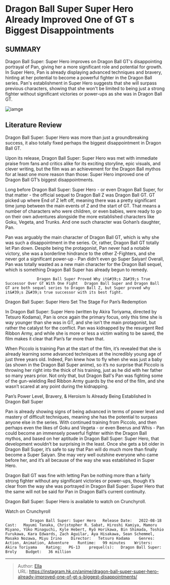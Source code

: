 # Dragon Ball Super Super Hero Already Improved One of GT s Biggest Disappointments


## SUMMARY 



  Dragon Ball Super: Super Hero improves on Dragon Ball GT&#39;s disappointing portrayal of Pan, giving her a more significant role and potential for growth.   In Super Hero, Pan is already displaying advanced techniques and bravery, hinting at her potential to become a powerful fighter in the Dragon Ball series.   Pan&#39;s establishment in Super Hero suggests that she will surpass previous characters, showing that she won&#39;t be limited to being just a strong fighter without significant victories or power-ups as she was in Dragon Ball GT.  

![iamge](https://static1.srcdn.com/wordpress/wp-content/uploads/2024/01/dragon-ball-super-redeems-pan.jpg)

## Literature Review

Dragon Ball Super: Super Hero was more than just a groundbreaking success, it also totally fixed perhaps the biggest disappointment in Dragon Ball GT.




Upon its release, Dragon Ball Super: Super Hero was met with immediate praise from fans and critics alike for its exciting storyline, epic visuals, and clever writing, but the film was an achievement for the Dragon Ball mythos for at least one more reason than those: Super Hero improved one of Dragon Ball GT’s biggest disappointments.




Long before Dragon Ball Super: Super Hero - or even Dragon Ball Super, for that matter - the official sequel to Dragon Ball Z was Dragon Ball GT. GT picked up where End of Z left off, meaning there was a pretty significant time jump between the main events of Z and the start of GT. That means a number of characters who were children, or even babies, were ready to go on their own adventures alongside the more established characters like Goku, Vegeta, and Trunks. And one such character was Gohan’s daughter, Pan.

          

Pan was arguably the main character of Dragon Ball GT, which is why she was such a disappointment in the series. Or, rather, Dragon Ball GT totally let Pan down. Despite being the protagonist, Pan never had a notable victory, she was a borderline hindrance to the other Z-Fighters, and she never got a significant power-up - Pan didn’t even go Super Saiyan! Overall, Pan was totally wasted as a new main character for the Dragon Ball sequel, which is something Dragon Ball Super has already begun to remedy.




                  Dragon Ball Super Proved Why it&#39;s Z&#39;s True Successor Over GT With One Fight   Dragon Ball Super and Dragon Ball GT are both sequel series to Dragon Ball Z, but Super proved why it&#39;s Z&#39;s true successor with its best fight.   


 Dragon Ball Super: Super Hero Set The Stage For Pan’s Redemption 
          

In Dragon Ball Super: Super Hero (written by Akira Toriyama, directed by Tetsuro Kodama), Pan is once again the primary focus, only this time she is way younger than she was in GT, and she isn’t the main protagonist, but rather the catalyst for the conflict. Pan was kidnapped by the resurgent Red Ribbon Army, and while she is more or less a victim waiting to be saved, the film makes it clear that Pan’s far more than that.

When Piccolo is training Pan at the start of the film, it’s revealed that she is already learning some advanced techniques at the incredibly young age of just three years old. Indeed, Pan knew how to fly when she was just a baby (as shown in the Dragon Ball Super anime), so it’s no surprise that Piccolo is throwing her right into the thick of his training, just as he did with her father so many years prior. Not only that, but Dragon Ball&#39;s Pan was fighting some of the gun-wielding Red Ribbon Army guards by the end of the film, and she wasn’t scared at any point during the kidnapping.






 Pan’s Power Level, Bravery, &amp; Heroism Is Already Being Established In Dragon Ball Super 
          

Pan is already showing signs of being advanced in terms of power level and mastery of difficult techniques, meaning she has the potential to surpass anyone else in the series. With continued training from Piccolo, and then perhaps even the likes of Goku and Vegeta - or even Beerus and Whis - Pan could become an immensely powerful fighter within the Dragon Ball mythos, and based on her aptitude in Dragon Ball Super: Super Hero, that development wouldn’t be surprising in the least. Once she gets a bit older in Dragon Ball Super, it’s safe to say that Pan will do much more than finally become a Super Saiyan. She may very well outshine everyone who came before her, and it’s all because of the way she was established in Super Hero.

Dragon Ball GT was fine with letting Pan be nothing more than a fairly strong fighter without any significant victories or power-ups, though it’s clear from the way she was portrayed in Dragon Ball Super: Super Hero that the same will not be said for Pan in Dragon Ball’s current continuity.




Dragon Ball Super: Super Hero is available to watch on Crunchyroll.

Watch on Crunchyroll

               Dragon Ball Super: Super Hero   Release Date:   2022-08-18    Cast:   Mayumi Tanaka, Christopher R. Sabat, Hiroshi Kamiya, Mamoru Miyano, Yûko Minaguchi, Kyle Hebert, Ryô Horikawa, Bin Shimada, Toshio Furukawa, Kara Edwards, Zach Aguilar, Aya Hisakawa, Sean Schemmel, Masako Nozawa, Miyu Irino    Director:   Tetsuro Kodama    Genres:   Action, Animation, Adventure    Runtime:   99 minutes    Writers:   Akira Toriyama    Rating:   PG-13    prequel(s):   Dragon Ball Super: Broly    Budget:   36 million      

---

> Author: [Ella](https://instagram.hk.cn/)  
> URL: https://instagram.hk.cn/anime/dragon-ball-super-super-hero-already-improved-one-of-gt-s-biggest-disappointments/  

